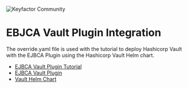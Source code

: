![Keyfactor Community](../../keyfactor_community_logo.png)

# EBJCA Vault Plugin Integration
The override.yaml file is used with the tutorial to deploy Hashicorp Vault with the EJBCA Plugin using the Hashicorp Vault Helm chart.

- [EJBCA Vault Plugin Tutorial](https://doc.primekey.com/ejbca/solution-areas)
- [EJBCA Vault Plugin](https://github.com/Keyfactor/ejbca-vault-pki-engine)
- [Vault Helm Chart](https://github.com/hashicorp/vault-helm)
